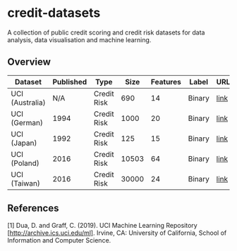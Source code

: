 # credit-datasets
A collection of public credit scoring and credit risk datasets for data analysis, data visualisation and machine learning.

## Overview
| Dataset  | Published | Type | Size | Features | Label | URL |
| - | - | - | - | - | - | - |
| UCI (Australia) | N/A | Credit Risk | 690 | 14 | Binary | [link](http://archive.ics.uci.edu/ml/datasets/Statlog+%28Australian+Credit+Approval%29) |
| UCI (German) | 1994 | Credit Risk | 1000 | 20 | Binary | [link](http://archive.ics.uci.edu/ml/datasets/Statlog+%28German+Credit+Data%29) |
| UCI (Japan) | 1992 | Credit Risk | 125 | 15 | Binary | [link](http://archive.ics.uci.edu/ml/datasets/Japanese+Credit+Screening) |
| UCI (Poland) | 2016 | Credit Risk | 10503 | 64 | Binary | [link](http://archive.ics.uci.edu/ml/datasets/Polish+companies+bankruptcy+data) |
| UCI (Taiwan) | 2016 | Credit Risk | 30000 | 24 | Binary | [link](http://archive.ics.uci.edu/ml/datasets/default+of+credit+card+clients) |


## References
<a id="1">[1]</a>
Dua, D. and Graff, C. (2019). UCI Machine Learning Repository [http://archive.ics.uci.edu/ml]. Irvine, CA: University of California, School of Information and Computer Science.
